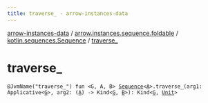 ```yaml
---
title: traverse_ - arrow-instances-data
---
```


[arrow-instances-data](../../index.html) / [arrow.instances.sequence.foldable](../index.html) / [kotlin.sequences.Sequence](index.html) / [traverse_](./traverse_.html)

# traverse_

`@JvmName("traverse_") fun <G, A, B> `[`Sequence`](https://kotlinlang.org/api/latest/jvm/stdlib/kotlin.sequences/-sequence/index.html)`<`[`A`](traverse_.html#A)`>.traverse_(arg1: Applicative<`[`G`](traverse_.html#G)`>, arg2: (`[`A`](traverse_.html#A)`) -> Kind<`[`G`](traverse_.html#G)`, `[`B`](traverse_.html#B)`>): Kind<`[`G`](traverse_.html#G)`, `[`Unit`](https://kotlinlang.org/api/latest/jvm/stdlib/kotlin/-unit/index.html)`>`